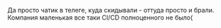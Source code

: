 
Да просто чатик в телеге, куда скидывали - оттуда просто и брали. Компания маленькая все таки CI/CD полноценного не было(